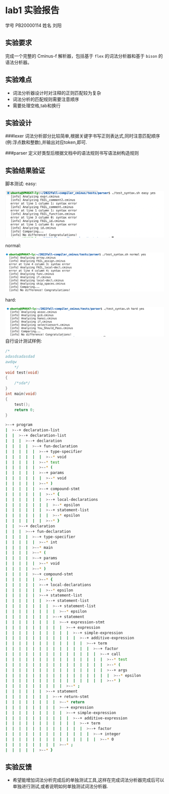 # lab1 实验报告
学号 PB20000114 姓名 刘阳

## 实验要求
完成一个完整的 Cminus-f 解析器，包括基于 `flex` 的词法分析器和基于 `bison` 的语法分析器。

## 实验难点
+ 词法分析器设计时对注释的正则匹配较为复杂
+ 词法分析的匹配规则需要注意顺序
+ 需要处理空格,tab和换行
## 实验设计
###lexer
词法分析部分比较简单,根据关键字书写正则表达式,同时注意匹配顺序(例:浮点数和整数),并输出对应token,即可.

###parser
定义好类型后根据文档中的语法规则书写语法树构造规则
## 实验结果验证
脚本测试:
easy:

![test-easy](images/1.png)

normal:

![test-normal](images/2.png)

hard:

![test-hard](images/3.png)
自行设计测试样例:
```c
/*
adasdsadasdad
awdqw
    */
void test(void)
{
    /*sda*/
}
int main(void)
{
    test();
    return 0;
}
```
```bash
>--+ program
|  >--+ declaration-list
|  |  >--+ declaration-list
|  |  |  >--+ declaration
|  |  |  |  >--+ fun-declaration
|  |  |  |  |  >--+ type-specifier
|  |  |  |  |  |  >--* void
|  |  |  |  |  >--* test
|  |  |  |  |  >--* (
|  |  |  |  |  >--+ params
|  |  |  |  |  |  >--* void
|  |  |  |  |  >--* )
|  |  |  |  |  >--+ compound-stmt
|  |  |  |  |  |  >--* {
|  |  |  |  |  |  >--+ local-declarations
|  |  |  |  |  |  |  >--* epsilon
|  |  |  |  |  |  >--+ statement-list
|  |  |  |  |  |  |  >--* epsilon
|  |  |  |  |  |  >--* }
|  |  >--+ declaration
|  |  |  >--+ fun-declaration
|  |  |  |  >--+ type-specifier
|  |  |  |  |  >--* int
|  |  |  |  >--* main
|  |  |  |  >--* (
|  |  |  |  >--+ params
|  |  |  |  |  >--* void
|  |  |  |  >--* )
|  |  |  |  >--+ compound-stmt
|  |  |  |  |  >--* {
|  |  |  |  |  >--+ local-declarations
|  |  |  |  |  |  >--* epsilon
|  |  |  |  |  >--+ statement-list
|  |  |  |  |  |  >--+ statement-list
|  |  |  |  |  |  |  >--+ statement-list
|  |  |  |  |  |  |  |  >--* epsilon
|  |  |  |  |  |  |  >--+ statement
|  |  |  |  |  |  |  |  >--+ expression-stmt
|  |  |  |  |  |  |  |  |  >--+ expression
|  |  |  |  |  |  |  |  |  |  >--+ simple-expression
|  |  |  |  |  |  |  |  |  |  |  >--+ additive-expression
|  |  |  |  |  |  |  |  |  |  |  |  >--+ term
|  |  |  |  |  |  |  |  |  |  |  |  |  >--+ factor
|  |  |  |  |  |  |  |  |  |  |  |  |  |  >--+ call
|  |  |  |  |  |  |  |  |  |  |  |  |  |  |  >--* test
|  |  |  |  |  |  |  |  |  |  |  |  |  |  |  >--* (
|  |  |  |  |  |  |  |  |  |  |  |  |  |  |  >--+ args
|  |  |  |  |  |  |  |  |  |  |  |  |  |  |  |  >--* epsilon
|  |  |  |  |  |  |  |  |  |  |  |  |  |  |  >--* )
|  |  |  |  |  |  |  |  |  >--* ;
|  |  |  |  |  |  >--+ statement
|  |  |  |  |  |  |  >--+ return-stmt
|  |  |  |  |  |  |  |  >--* return
|  |  |  |  |  |  |  |  >--+ expression
|  |  |  |  |  |  |  |  |  >--+ simple-expression
|  |  |  |  |  |  |  |  |  |  >--+ additive-expression
|  |  |  |  |  |  |  |  |  |  |  >--+ term
|  |  |  |  |  |  |  |  |  |  |  |  >--+ factor
|  |  |  |  |  |  |  |  |  |  |  |  |  >--+ integer
|  |  |  |  |  |  |  |  |  |  |  |  |  |  >--* 0
|  |  |  |  |  |  |  |  >--* ;
|  |  |  |  |  >--* }
```

## 实验反馈
+ 希望能增加词法分析完成后的单独测试工具,这样在完成词法分析器完成后可以单独进行测试,或者说明如何单独测试词法分析器.